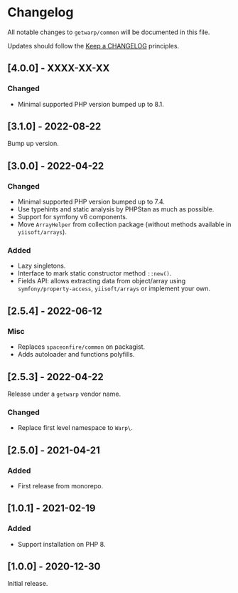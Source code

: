 # Changelog

All notable changes to `getwarp/common` will be documented in this file.

Updates should follow the [Keep a CHANGELOG](http://keepachangelog.com/) principles.

## [4.0.0] - XXXX-XX-XX

### Changed

- Minimal supported PHP version bumped up to 8.1.

## [3.1.0] - 2022-08-22

Bump up version.

## [3.0.0] - 2022-04-22

### Changed

- Minimal supported PHP version bumped up to 7.4.
- Use typehints and static analysis by PHPStan as much as possible.
- Support for symfony v6 components.
- Move `ArrayHelper` from collection package (without methods available in `yiisoft/arrays`).

### Added

- Lazy singletons.
- Interface to mark static constructor method `::new()`.
- Fields API: allows extracting data from object/array using `symfony/property-access`, `yiisoft/arrays` or implement
  your own.

## [2.5.4] - 2022-06-12

### Misc

- Replaces `spaceonfire/common` on packagist.
- Adds autoloader and functions polyfills.

## [2.5.3] - 2022-04-22

Release under a `getwarp` vendor name.

### Changed

- Replace first level namespace to `Warp\`.

## [2.5.0] - 2021-04-21

### Added

- First release from monorepo.

## [1.0.1] - 2021-02-19

### Added

-   Support installation on PHP 8.

## [1.0.0] - 2020-12-30

Initial release.
